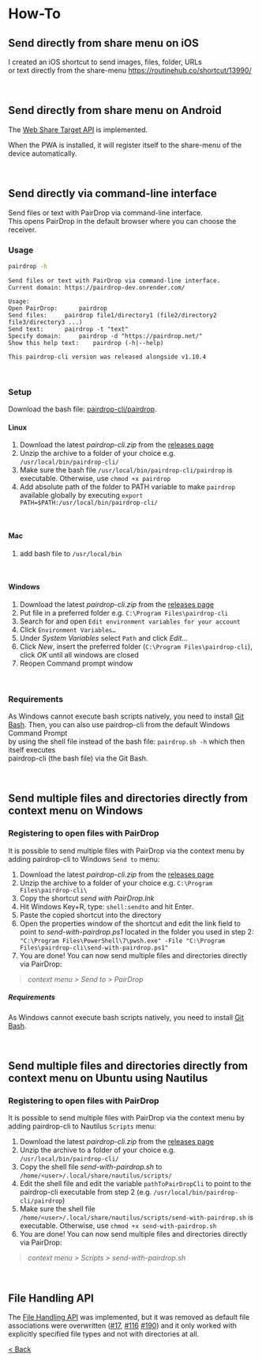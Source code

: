 # How-To

## Send directly from share menu on iOS
I created an iOS shortcut to send images, files, folder, URLs \
or text directly from the share-menu 
https://routinehub.co/shortcut/13990/

[//]: # (Todo: Add screenshots)

<br>

## Send directly from share menu on Android
The [Web Share Target API](https://developer.mozilla.org/en-US/docs/Web/Manifest/share_target) is implemented.

When the PWA is installed, it will register itself to the share-menu of the device automatically.

<br>

## Send directly via command-line interface
Send files or text with PairDrop via command-line interface. \
This opens PairDrop in the default browser where you can choose the receiver.

### Usage
```bash
pairdrop -h
```
```
Send files or text with PairDrop via command-line interface.
Current domain: https://pairdrop-dev.onrender.com/

Usage:
Open PairDrop:		pairdrop
Send files:		pairdrop file1/directory1 (file2/directory2 file3/directory3 ...)
Send text:		pairdrop -t "text"
Specify domain:		pairdrop -d "https://pairdrop.net/"
Show this help text:	pairdrop (-h|--help)

This pairdrop-cli version was released alongside v1.10.4
```

<br>

### Setup
Download the bash file: [pairdrop-cli/pairdrop](/pairdrop-cli/pairdrop).

#### Linux
1. Download the latest _pairdrop-cli.zip_ from the [releases page](https://github.com/schlagmichdoch/PairDrop/releases)
2. Unzip the archive to a folder of your choice e.g. `/usr/local/bin/pairdrop-cli/`
3. Make sure the bash file `/usr/local/bin/pairdrop-cli/pairdrop` is executable. Otherwise, use `chmod +x pairdrop`
4. Add absolute path of the folder to PATH variable to make `pairdrop` available globally by executing
   `export PATH=$PATH:/usr/local/bin/pairdrop-cli/`

<br>

#### Mac
1. add bash file to `/usr/local/bin`

<br>

#### Windows
1. Download the latest _pairdrop-cli.zip_ from the [releases page](https://github.com/schlagmichdoch/PairDrop/releases)
2. Put file in a preferred folder e.g. `C:\Program Files\pairdrop-cli`
3. Search for and open `Edit environment variables for your account`
4. Click `Environment Variables…`
5. Under *System Variables* select `Path` and click *Edit...*
6. Click *New*, insert the preferred folder (`C:\Program Files\pairdrop-cli`), click *OK* until all windows are closed
7. Reopen Command prompt window

<br>

### Requirements
As Windows cannot execute bash scripts natively, you need to install [Git Bash](https://gitforwindows.org/).
Then, you can also use pairdrop-cli from the default Windows Command Prompt \
by using the shell file instead of the bash file: `pairdrop.sh -h` which then itself executes \
pairdrop-cli (the bash file) via the Git Bash.

<br>

## Send multiple files and directories directly from context menu on Windows

### Registering to open files with PairDrop
It is possible to send multiple files with PairDrop via the context menu by adding pairdrop-cli to Windows `Send to` menu:
1. Download the latest _pairdrop-cli.zip_ from the [releases page](https://github.com/schlagmichdoch/PairDrop/releases)
2. Unzip the archive to a folder of your choice e.g. `C:\Program Files\pairdrop-cli\`
3. Copy the shortcut _send with PairDrop.lnk_
4. Hit Windows Key+R, type: `shell:sendto` and hit Enter.
5. Paste the copied shortcut into the directory
6. Open the properties window of the shortcut and edit the link field to point to _send-with-pairdrop.ps1_ located in the folder you used in step 2: \
   `"C:\Program Files\PowerShell\7\pwsh.exe" -File "C:\Program Files\pairdrop-cli\send-with-pairdrop.ps1"`
7. You are done! You can now send multiple files and directories directly via PairDrop:

> _context menu > Send to > PairDrop_

##### Requirements
As Windows cannot execute bash scripts natively, you need to install [Git Bash](https://gitforwindows.org/).

<br>

## Send multiple files and directories directly from context menu on Ubuntu using Nautilus

### Registering to open files with PairDrop
It is possible to send multiple files with PairDrop via the context menu by adding pairdrop-cli to Nautilus `Scripts` menu:
1. Download the latest _pairdrop-cli.zip_ from the [releases page](https://github.com/schlagmichdoch/PairDrop/releases)
2. Unzip the archive to a folder of your choice e.g. `/usr/local/bin/pairdrop-cli/`
3. Copy the shell file _send-with-pairdrop.sh_ to `/home/<user>/.local/share/nautilus/scripts/`
4. Edit the shell file and edit the variable `pathToPairDropCli` to point to the pairdrop-cli executable from step 2 (e.g. `/usr/local/bin/pairdrop-cli/pairdrop`) 
5. Make sure the shell file `/home/<user>/.local/share/nautilus/scripts/send-with-pairdrop.sh` is executable. Otherwise, use `chmod +x send-with-pairdrop.sh`
6. You are done! You can now send multiple files and directories directly via PairDrop:

> _context menu > Scripts > send-with-pairdrop.sh_

<br>

## File Handling API
The [File Handling API](https://learn.microsoft.com/en-us/microsoft-edge/progressive-web-apps-chromium/how-to/handle-files)
was implemented, but it was removed as default file associations were overwritten ([#17](https://github.com/schlagmichdoch/PairDrop/issues/17),
[#116](https://github.com/schlagmichdoch/PairDrop/issues/116) [#190](https://github.com/schlagmichdoch/PairDrop/issues/190))
and it only worked with explicitly specified file types and not with directories at all.

[< Back](/README.md)
